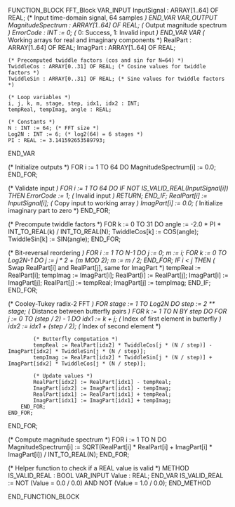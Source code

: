FUNCTION_BLOCK FFT_Block
VAR_INPUT
    InputSignal : ARRAY[1..64] OF REAL; (* Input time-domain signal, 64 samples *)
END_VAR
VAR_OUTPUT
    MagnitudeSpectrum : ARRAY[1..64] OF REAL; (* Output magnitude spectrum *)
    ErrorCode : INT := 0; (* 0: Success, 1: Invalid input *)
END_VAR
VAR
    (* Working arrays for real and imaginary components *)
    RealPart : ARRAY[1..64] OF REAL;
    ImagPart : ARRAY[1..64] OF REAL;
    
    (* Precomputed twiddle factors (cos and sin for N=64) *)
    TwiddleCos : ARRAY[0..31] OF REAL; (* Cosine values for twiddle factors *)
    TwiddleSin : ARRAY[0..31] OF REAL; (* Sine values for twiddle factors *)
    
    (* Loop variables *)
    i, j, k, m, stage, step, idx1, idx2 : INT;
    tempReal, tempImag, angle : REAL;
    
    (* Constants *)
    N : INT := 64; (* FFT size *)
    Log2N : INT := 6; (* log2(64) = 6 stages *)
    PI : REAL := 3.141592653589793;
END_VAR

(* Initialize outputs *)
FOR i := 1 TO 64 DO
    MagnitudeSpectrum[i] := 0.0;
END_FOR;

(* Validate input *)
FOR i := 1 TO 64 DO
    IF NOT IS_VALID_REAL(InputSignal[i]) THEN
        ErrorCode := 1; (* Invalid input *)
        RETURN;
    END_IF;
    RealPart[i] := InputSignal[i]; (* Copy input to working array *)
    ImagPart[i] := 0.0; (* Initialize imaginary part to zero *)
END_FOR;

(* Precompute twiddle factors *)
FOR k := 0 TO 31 DO
    angle := -2.0 * PI * INT_TO_REAL(k) / INT_TO_REAL(N);
    TwiddleCos[k] := COS(angle);
    TwiddleSin[k] := SIN(angle);
END_FOR;

(* Bit-reversal reordering *)
FOR i := 1 TO N-1 DO
    j := 0;
    m := i;
    FOR k := 0 TO Log2N-1 DO
        j := j * 2 + (m MOD 2);
        m := m / 2;
    END_FOR;
    IF i < j THEN
        (* Swap RealPart[i] and RealPart[j], same for ImagPart *)
        tempReal := RealPart[i];
        tempImag := ImagPart[i];
        RealPart[i] := RealPart[j];
        ImagPart[i] := ImagPart[j];
        RealPart[j] := tempReal;
        ImagPart[j] := tempImag;
    END_IF;
END_FOR;

(* Cooley-Tukey radix-2 FFT *)
FOR stage := 1 TO Log2N DO
    step := 2 ** stage; (* Distance between butterfly pairs *)
    FOR k := 1 TO N BY step DO
        FOR j := 0 TO (step / 2) - 1 DO
            idx1 := k + j; (* Index of first element in butterfly *)
            idx2 := idx1 + (step / 2); (* Index of second element *)
            
            (* Butterfly computation *)
            tempReal := RealPart[idx2] * TwiddleCos[j * (N / step)] - ImagPart[idx2] * TwiddleSin[j * (N / step)];
            tempImag := RealPart[idx2] * TwiddleSin[j * (N / step)] + ImagPart[idx2] * TwiddleCos[j * (N / step)];
            
            (* Update values *)
            RealPart[idx2] := RealPart[idx1] - tempReal;
            ImagPart[idx2] := ImagPart[idx1] - tempImag;
            RealPart[idx1] := RealPart[idx1] + tempReal;
            ImagPart[idx1] := ImagPart[idx1] + tempImag;
        END_FOR;
    END_FOR;
END_FOR;

(* Compute magnitude spectrum *)
FOR i := 1 TO N DO
    MagnitudeSpectrum[i] := SQRT(RealPart[i] * RealPart[i] + ImagPart[i] * ImagPart[i]) / INT_TO_REAL(N);
END_FOR;

(* Helper function to check if a REAL value is valid *)
METHOD IS_VALID_REAL : BOOL
VAR_INPUT
    Value : REAL;
END_VAR
IS_VALID_REAL := NOT (Value = 0.0 / 0.0) AND NOT (Value = 1.0 / 0.0);
END_METHOD

END_FUNCTION_BLOCK
